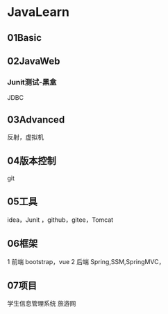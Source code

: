 # JavaLearn


##  01Basic
##  02JavaWeb
### Junit测试-黑盒
JDBC
##  03Advanced
反射，虚拟机
##  04版本控制
 git
## 05工具
  idea，Junit
 ，github，gitee，Tomcat
## 06框架
 1 前端 bootstrap，vue
 2 后端 Spring,SSM,SpringMVC，
## 07项目
 学生信息管理系统
 旅游网
  
